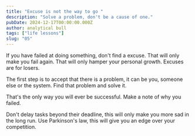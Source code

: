 ```yaml
---
title: "Excuse is not the way to go "
description: "Solve a problem, don't be a cause of one."
pubDate: 2024-12-17T00:00:00.000Z
author: analytical bull
tags: ["life lessons"]
slug: "05"
---
```


If you have failed at doing something, don't find a excuse. That will only make you fail again. That will only hamper your personal growth. Excuses are for losers.

The first step is to accept that there is a problem, it can be you, someone else or the system. Find that problem and solve it.

That's the only way you will ever be successful. Make a note of why you failed.

Don't delay tasks beyond their deadline, this will only make you more sad in the long run. Use Parkinson's law, this will give you an edge over your competition.
